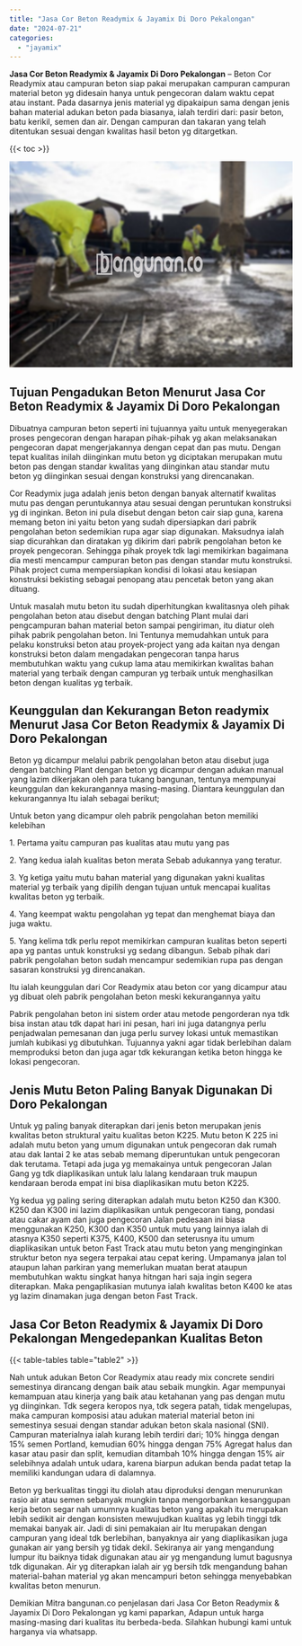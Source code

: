 ```yaml
---
title: "Jasa Cor Beton Readymix & Jayamix Di Doro Pekalongan"
date: "2024-07-21"
categories: 
  - "jayamix"
---
```


**Jasa Cor Beton Readymix & Jayamix Di Doro Pekalongan** – Beton Cor Readymix atau campuran beton siap pakai merupakan campuran campuran material beton yg didesain hanya untuk pengecoran dalam waktu cepat atau instant. Pada dasarnya jenis material yg dipakaipun sama dengan jenis bahan material adukan beton pada biasanya, ialah terdiri dari: pasir beton, batu kerikil, semen dan air. Dengan campuran dan takaran yang telah ditentukan sesuai dengan kwalitas hasil beton yg ditargetkan.

{{< toc >}}

![Jasa Cor Beton Readymix & Jayamix Di Doro Pekalongan](/images/jasa-cor-readymix-39.png)

## Tujuan Pengadukan Beton Menurut Jasa Cor Beton Readymix & Jayamix Di Doro Pekalongan

Dibuatnya campuran beton seperti ini tujuannya yaitu untuk menyegerakan proses pengecoran dengan harapan pihak-pihak yg akan melaksanakan pengecoran dapat mengerjakannya dengan cepat dan pas mutu. Dengan tepat kualitas inilah diinginkan mutu beton yg diciptakan merupakan mutu beton pas dengan standar kwalitas yang diinginkan atau standar mutu beton yg diinginkan sesuai dengan konstruksi yang direncanakan.

Cor Readymix juga adalah jenis beton dengan banyak alternatif kwalitas mutu pas dengan peruntukannya atau sesuai dengan peruntukan konstruksi yg di inginkan. Beton ini pula disebut dengan beton cair siap guna, karena memang beton ini yaitu beton yang sudah dipersiapkan dari pabrik pengolahan beton sedemikian rupa agar siap digunakan. Maksudnya ialah siap dicurahkan dan diratakan yg dikirim dari pabrik pengolahan beton ke proyek pengecoran. Sehingga pihak proyek tdk lagi memikirkan bagaimana dia mesti mencampur campuran beton pas dengan standar mutu konstruksi. Pihak project cuma mempersiapkan kondisi di lokasi atau kesiapan konstruksi bekisting sebagai penopang atau pencetak beton yang akan dituang.

Untuk masalah mutu beton itu sudah diperhitungkan kwalitasnya oleh pihak pengolahan beton atau disebut dengan batching Plant mulai dari pengcampuran bahan material beton sampai pengiriman, itu diatur oleh pihak pabrik pengolahan beton. Ini Tentunya memudahkan untuk para pelaku konstruksi beton atau proyek-project yang ada kaitan nya dengan konstruksi beton dalam mengadakan pengecoran tanpa harus membutuhkan waktu yang cukup lama atau memikirkan kwalitas bahan material yang terbaik dengan campuran yg terbaik untuk menghasilkan beton dengan kualitas yg terbaik.

## Keunggulan dan Kekurangan Beton readymix Menurut Jasa Cor Beton Readymix & Jayamix Di Doro Pekalongan

Beton yg dicampur melalui pabrik pengolahan beton atau disebut juga dengan batching Plant dengan beton yg dicampur dengan adukan manual yang lazim dikerjakan oleh para tukang bangunan, tentunya mempunyai keunggulan dan kekurangannya masing-masing. Diantara keunggulan dan kekurangannya Itu ialah sebagai berikut;

Untuk beton yang dicampur oleh pabrik pengolahan beton memiliki kelebihan

1\. Pertama yaitu campuran pas kualitas atau mutu yang pas

2\. Yang kedua ialah kualitas beton merata Sebab adukannya yang teratur.

3\. Yg ketiga yaitu mutu bahan material yang digunakan yakni kualitas material yg terbaik yang dipilih dengan tujuan untuk mencapai kualitas kwalitas beton yg terbaik.

4\. Yang keempat waktu pengolahan yg tepat dan menghemat biaya dan juga waktu.

5\. Yang kelima tdk perlu repot memikirkan campuran kualitas beton seperti apa yg pantas untuk konstruksi yg sedang dibangun. Sebab pihak dari pabrik pengolahan beton sudah mencampur sedemikian rupa pas dengan sasaran konstruksi yg direncanakan.

Itu ialah keunggulan dari Cor Readymix atau beton cor yang dicampur atau yg dibuat oleh pabrik pengolahan beton meski kekurangannya yaitu

Pabrik pengolahan beton ini sistem order atau metode pengorderan nya tdk bisa instan atau tdk dapat hari ini pesan, hari ini juga datangnya perlu penjadwalan pemesanan dan juga perlu survey lokasi untuk memastikan jumlah kubikasi yg dibutuhkan. Tujuannya yakni agar tidak berlebihan dalam memproduksi beton dan juga agar tdk kekurangan ketika beton hingga ke lokasi pengecoran.

## Jenis Mutu Beton Paling Banyak Digunakan Di Doro Pekalongan

Untuk yg paling banyak diterapkan dari jenis beton merupakan jenis kwalitas beton struktural yaitu kualitas beton K225. Mutu beton K 225 ini adalah mutu beton yang umum digunakan untuk pengecoran dak rumah atau dak lantai 2 ke atas sebab memang diperuntukan untuk pengecoran dak terutama. Tetapi ada juga yg memakainya untuk pengecoran Jalan Gang yg tdk diaplikasikan untuk lalu lalang kendaraan truk maupun kendaraan beroda empat ini bisa diaplikasikan mutu beton K225.

Yg kedua yg paling sering diterapkan adalah mutu beton K250 dan K300. K250 dan K300 ini lazim diaplikasikan untuk pengecoran tiang, pondasi atau cakar ayam dan juga pengecoran Jalan pedesaan ini biasa menggunakan K250, K300 dan K350 untuk mutu yang lainnya ialah di atasnya K350 seperti K375, K400, K500 dan seterusnya itu umum diaplikasikan untuk beton Fast Track atau mutu beton yang menginginkan struktur beton nya segera terpakai atau cepat kering. Umpamanya jalan tol ataupun lahan parkiran yang memerlukan muatan berat ataupun membutuhkan waktu singkat hanya hitngan hari saja ingin segera diterapkan. Maka pengaplikasian mutunya ialah kwalitas beton K400 ke atas yg lazim dinamakan juga dengan beton Fast Track.

## Jasa Cor Beton Readymix & Jayamix Di Doro Pekalongan Mengedepankan Kualitas Beton

{{< table-tables table="table2" >}}

Nah untuk adukan Beton Cor Readymix atau ready mix concrete sendiri semestinya dirancang dengan baik atau sebaik mungkin. Agar mempunyai kemampuan atau kinerja yang baik atau ketahanan yang pas dengan mutu yg diinginkan. Tdk segera keropos nya, tdk segera patah, tidak mengelupas, maka campuran komposisi atau adukan material material beton ini semestinya sesuai dengan standar adukan beton skala nasional (SNI). Campuran materialnya ialah kurang lebih terdiri dari; 10% hingga dengan 15% semen Portland, kemudian 60% hingga dengan 75% Agregat halus dan kasar atau pasir dan split, kemudian ditambah 10% hingga dengan 15% air selebihnya adalah untuk udara, karena biarpun adukan benda padat tetap Ia memiliki kandungan udara di dalamnya.

Beton yg berkualitas tinggi itu diolah atau diproduksi dengan menurunkan rasio air atau semen sebanyak mungkin tanpa mengorbankan kesanggupan kerja beton segar nah umumnya kualitas beton yang apakah itu merupakan lebih sedikit air dengan konsisten mewujudkan kualitas yg lebih tinggi tdk memakai banyak air. Jadi di sini pemakaian air Itu merupakan dengan campuran yang ideal tdk berlebihan, banyaknya air yang diaplikasikan juga gunakan air yang bersih yg tidak dekil. Sekiranya air yang mengandung lumpur itu baiknya tidak digunakan atau air yg mengandung lumut bagusnya tdk digunakan. Air yg diterapkan ialah air yg bersih tdk mengandung bahan material-bahan material yg akan mencampuri beton sehingga menyebabkan kwalitas beton menurun.

Demikian Mitra bangunan.co penjelasan dari Jasa Cor Beton Readymix & Jayamix Di Doro Pekalongan yg kami paparkan, Adapun untuk harga masing-masing dari kualitas itu berbeda-beda. Silahkan hubungi kami untuk harganya via whatsapp.
